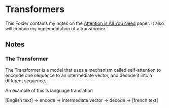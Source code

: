 # Transformers

This Folder contains my notes on the [Attention is All You Need](https://arxiv.org/abs/1706.03762) paper. It also will contain my implementation of a transformer.


## Notes

### The Transformer

The Transformer is a model that uses a mechanism called self-attention to enconde one sequence to an intermediate vector, and decode it into a different sequence.

An example of this is language translation

[English text] -> encode -> intermediate vector -> decode -> [french text]


